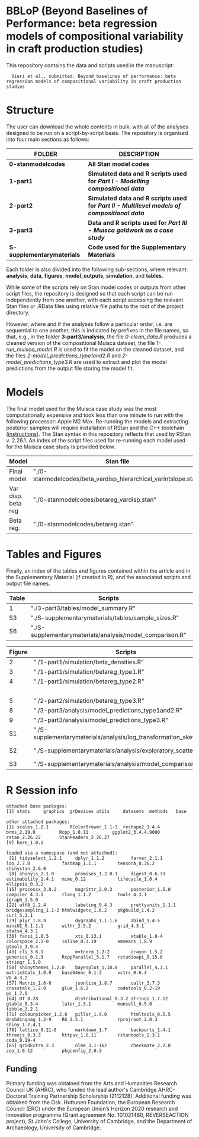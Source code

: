 # BBLoP (Beyond Baselines of Performance: beta regression models of compositional variability in craft production studies)

This repository contains the data and scripts used in the manuscript:

```         
  Vieri et al., submitted. Beyond baselines of performance: beta regression models of compositional variability in craft production studies
```

# Structure

The user can download the whole contents in bulk, with all of the analyses designed to be run on a script-by-script basis. The repository is organised into four main sections as follows:

| FOLDER                                 | DESCRIPTION                                                                                   |
|----------------------------------------|--------------------------|
| **0-stanmodelcodes**                   | **All Stan model codes**                                                                      |
| **1-part1**                            | **Simulated data and R scripts used for *Part I - Modelling compositional data***             |
| **2-part2**                            | **Simulated data and R scripts used for *Part II - Multilevel models of compositional data*** |
| **3-part3**                            | **Data and R scripts used for *Part III - Muisca goldwork as a case study***                  |
| **S-supplementarymaterials**           | **Code used for the Supplementary Materials**                                                   |


Each folder is also divided into the following sub-sections, where relevant: **analysis**, **data**, **figures**, **model_outputs**, **simulation**, and **tables**.

While some of the scripts rely on Stan model codes or outputs from other script files, the repository is designed so that each script can be run independently from one another, with each script accessing the relevant Stan files or .RData files using relative file paths to the root of the project directory.

However, where and if the analyses follow a particular order, i.e. are sequential to one another, this is indicated by prefixes in the file names, so that, e.g., in the folder **3-part3/analysis**, the file _0-clean_data.R_ produces a cleaned version of the compositional Muisca dataset, the file _1-run_muisca_model.R_ is used to fit the model on the cleaned dataset, and the files _2-model_predictions_type1and2.R_ and _2-model_predictions_type3.R_ are used to extract and plot the model predictions from the output file storing the model fit.

# Models

The final model used for the Muisca case study was the most computationally expensive and took less than one minute to run with the following processor: Apple M2 Max. Re-running the models and extracting posterior samples will require installation of RStan and the C++ toolchain ([instructions](https://github.com/stan-dev/rstan/wiki/RStan-Getting-Started)). The Stan syntax in this repository reflects that used by RStan v. 2.26.1. An index of the script files used for re-running each model used for the Muisca case study is provided below.

| Model                | Stan file                                                             | R Script                                                          | Model output                      | Model output file                    |
| -------------------------- | --------------------------------------------------------------- | ----------------------------------------------------------------- | --------------------------------- | ------------------------------------ |
| Final model                | "./0-stanmodelcodes/beta_vardisp_hierarchical_varintslope.stan" | "./5-part_2-modelling/muisca_aginau_models/run_aginau_models.R"   | "fit_muisca_aginau_multi"         | "aginau_model.RData"                 |
| Var disp. beta reg         |  "./0-stanmodelcodes/betareg_vardisp.stan"                      | "./S-supplementarymaterials/analysis/run_models_for_comparison.R" | "fit_muisca_aginau_beta_vardisp"  | "aginau_model1_for_comparison.RData" |
| Beta reg.                  |  "./0-stanmodelcodes/betareg.stan"                              | "./S-supplementarymaterials/analysis/run_models_for_comparison.R" | "fit_muisca_aginau_beta_novardisp"| "aginau_model2_for_comparison.RData" |


# Tables and Figures

Finally, an index of the tables and figures contained within the article and in the Supplementary Material (if created in R), and the associated scripts and output file names.

| Table               | Scripts                                                     | Output files                                                  |
|---------------------|-------------------------------------------------------------|---------------------------------------------------------------|
| 1                   |  "./3-part3/tables/model_summary.R"                         | "./3-part3/tables/summary_post.csv"                           |
| S3                  |  "./S-supplementarymaterials/tables/sample_sizes.R"         |"./S-supplementarymaterials/tables/sample_sizes.csv"           |
| S6                  |  "./S-supplementarymaterials/analysis/model_comparison.R"   | "./S-supplementarymaterials/tables/loo_model_comparison.csv"  |



| Figure       | Scripts                                                                   | Output files                                                       |
|--------------|---------------------------------------------------------------------------|--------------------------------------------------------------------|
| 2            |  "./1-part1/simulation/beta_densities.R"                                  | "./1-part1/figures/beta_densities.png"                             |
| 3            |  "./1-part1/simulation/betareg_type1.R"                                   | "./1-part1/figures/simulated_model_performance.png"                |
| 4            |  "./1-part1/simulation/betareg_type2.R"                                   | "./1-part1/figures/sim_comp_pred[...].png"                         |
|              |                                                                           | "./1-part1/figures/sim_comp_SD_pred[...].png"                      |
| 5            |  "./2-part2/simulation/betareg_type3.R"                                   | "./2-part2/figures/"simulated_multi.png"                           |
| 8            |  "./3-part3/analysis/model_predictions_type1and2.R"                       | "./3-part3/figures/"aginau_vol.png"                                |
| 9            |   "./3-part3/analysis/model_predictions_type3.R"                          | "./3-part3/figures/"aginau_mun.png"                            |
| S1           |   "./S-supplementarymaterials/analysis/log_transformation_skewness.R"     | "./S-supplementarymaterials/figures/"log_skewness.png"             |
| S2           |   "./S-supplementarymaterials/analysis/exploratory_scatterplot.R"         | "./S-supplementarymaterials/figures/"exploratory_muisca_aginau.png"|
| S3           |   "./S-supplementarymaterials/analysis/model_comparison.R"                | "./S-supplementarymaterials/figures/"aginau_model_comp.png"        |

# R Session info

```
attached base packages:
[1] stats     graphics  grDevices utils     datasets  methods   base     

other attached packages:
[1] scales_1.2.1        RColorBrewer_1.1-3  reshape2_1.4.4      brms_2.19.0         Rcpp_1.0.11         ggplot2_3.4.4.9000  rstan_2.26.22       StanHeaders_2.26.27
[9] here_1.0.1         

loaded via a namespace (and not attached):
 [1] tidyselect_1.2.1     dplyr_1.1.2          farver_2.1.1         loo_2.7.0            fastmap_1.1.1        tensorA_0.36.2       shinystan_2.6.0     
 [8] shinyjs_2.1.0        promises_1.2.0.1     digest_0.6.33        estimability_1.4.1   mime_0.12            lifecycle_1.0.4      ellipsis_0.3.2      
[15] processx_3.8.2       magrittr_2.0.3       posterior_1.5.0      compiler_4.3.1       rlang_1.1.2          tools_4.3.1          igraph_1.5.0        
[22] utf8_1.2.4           labeling_0.4.3       prettyunits_1.1.1    bridgesampling_1.1-2 htmlwidgets_1.6.2    pkgbuild_1.4.2       curl_5.2.1          
[29] plyr_1.8.9           dygraphs_1.1.1.6     abind_1.4-5          miniUI_0.1.1.1       withr_2.5.2          grid_4.3.1           stats4_4.3.1        
[36] fansi_1.0.5          xts_0.13.1           xtable_1.8-4         colorspace_2.1-0     inline_0.3.19        emmeans_1.8.9        gtools_3.9.4        
[43] cli_3.6.1            mvtnorm_1.2-2        crayon_1.5.2         generics_0.1.3       RcppParallel_5.1.7   rstudioapi_0.15.0    stringr_1.5.0       
[50] shinythemes_1.2.0    bayesplot_1.10.0     parallel_4.3.1       matrixStats_1.0.0    base64enc_0.1-3      vctrs_0.6.4          V8_4.3.2            
[57] Matrix_1.6-0         jsonlite_1.8.7       callr_3.7.3          crosstalk_1.2.0      glue_1.6.2           codetools_0.2-19     ps_1.7.5            
[64] DT_0.28              distributional_0.3.2 stringi_1.7.12       gtable_0.3.4         later_1.3.1          munsell_0.5.0        tibble_3.2.1        
[71] colourpicker_1.2.0   pillar_1.9.0         htmltools_0.5.5      Brobdingnag_1.2-9    R6_2.5.1             rprojroot_2.0.3      shiny_1.7.4.1       
[78] lattice_0.21-8       markdown_1.7         backports_1.4.1      threejs_0.3.3        httpuv_1.6.11        rstantools_2.3.1     coda_0.19-4         
[85] gridExtra_2.3        nlme_3.1-162         checkmate_2.2.0      zoo_1.8-12           pkgconfig_2.0.3     
```


## Funding

Primary funding was obtained from the Arts and Humanities Research Council UK (AHRC), who funded the lead author's Cambridge AHRC-Doctoral Training Partnership Scholarship (2112128). Additional funding was obtained from the Osk. Huttunen Foundation, the European Research Council (ERC) under the European Union’s Horizon 2020 research and innovation programme (Grant agreement No. 101021480, REVERSEACTION project), St John's College, University of Cambridge, and the Department of Archaeology, University of Cambridge.
